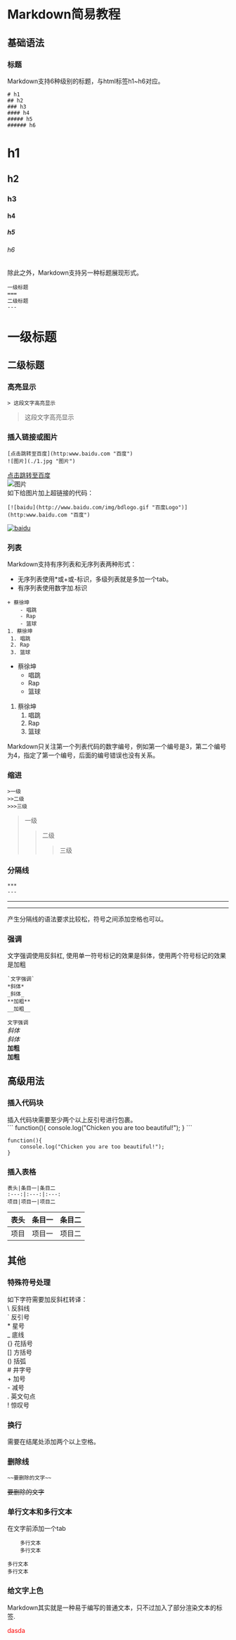 # Markdown简易教程
## 基础语法
### 标题
Markdown支持6种级别的标题，与html标签h1~h6对应。  
```
# h1
## h2
### h3
#### h4
##### h5
###### h6
```
# h1
## h2
### h3
#### h4
##### h5
###### h6
除此之外，Markdown支持另一种标题展现形式。  
```
一级标题
===
二级标题
---
```
一级标题
===
二级标题
---
### 高亮显示
```
> 这段文字高亮显示
```
> 这段文字高亮显示
### 插入链接或图片
```
[点击跳转至百度](http:www.baidu.com "百度")
![图片](./1.jpg "图片")
```
[点击跳转至百度](http:www.baidu.com "百度")  
![图片](./1.png "图片")  
如下给图片加上超链接的代码：
```
[![baidu](http://www.baidu.com/img/bdlogo.gif "百度Logo")](http:www.baidu.com "百度")
```
[![baidu](http://www.baidu.com/img/bdlogo.gif "百度Logo")](http:www.baidu.com "百度")
### 列表
Markdown支持有序列表和无序列表两种形式：  
+ 无序列表使用*或+或-标识，多级列表就是多加一个tab。
+ 有序列表使用数字加.标识
```
+ 蔡徐坤
	- 唱跳
	- Rap
	- 篮球
1. 蔡徐坤
 1. 唱跳
 2. Rap
 3. 篮球
```
+ 蔡徐坤
	- 唱跳
	- Rap
	- 篮球
1. 蔡徐坤
   1. 唱跳
   2. Rap
   3. 篮球  

Markdown只关注第一个列表代码的数字编号，例如第一个编号是3，第二个编号为4，指定了第一个编号，后面的编号错误也没有关系。
### 缩进
```
>一级
>>二级
>>>三级
```
>一级
>>二级
>>>三级
### 分隔线
```
***
---
```
***
---
产生分隔线的语法要求比较松，符号之间添加空格也可以。
### 强调
文字强调使用反斜杠, 使用单一符号标记的效果是斜体，使用两个符号标记的效果是加粗
```
`文字强调`
*斜体*
_斜体_
**加粗**
__加粗__
```
`文字强调`  
*斜体*  
_斜体_  
**加粗**  
__加粗__  
## 高级用法
### 插入代码块
插入代码块需要至少两个以上反引号进行包裹。  
\`\`\`
function(){
	console.log("Chicken you are too beautiful!");
}
\`\`\`
```
function(){
	console.log("Chicken you are too beautiful!");
}
```
### 插入表格
```
表头|条目一|条目二
:---:|:---:|:---:
项目|项目一|项目二
```
表头|条目一|条目二
:---:|:---:|:---:
项目|项目一|项目二
## 其他
### 特殊符号处理
如下字符需要加反斜杠转译：  
\\   反斜线  
\`   反引号  
\*   星号  
\_   底线  
\{\}  花括号  
\[\]  方括号  
\(\)  括弧  
\#   井字号  
\+   加号  
\-   减号  
\.   英文句点  
\!   惊叹号  
### 换行
需要在结尾处添加两个以上空格。  
### 删除线
```
~~要删除的文字~~
```
~~要删除的文字~~
### 单行文本和多行文本
在文字前添加一个tab
```
	多行文本
	多行文本
```
	多行文本
	多行文本
### 给文字上色
Markdown其实就是一种易于编写的普通文本，只不过加入了部分渲染文本的标签.
<div style='color:red;'>dasda</div>